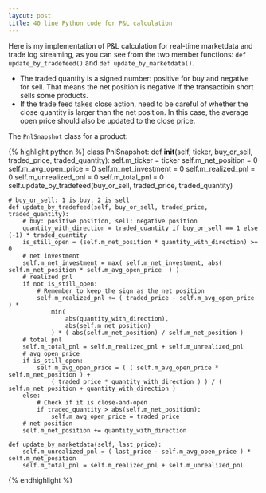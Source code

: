 ```yaml
---
layout: post
title: 40 line Python code for P&L calculation
---
```

Here is my implementation of P&L calculation for real-time marketdata and trade log streaming, as you can see from the two member functions: `def update_by_tradefeed()` and `def update_by_marketdata()`.

* The traded quantity is a signed number: positive for buy and negative for sell. That means the net position is negative if the transactioin short sells some products.
* If the trade feed takes close action, need to be careful of whether the close quantity is larger than the net position. In this case, the average open price should also be updated to the close price.

The `PnlSnapshot` class for a product:

{% highlight python %}
class PnlSnapshot:
    def __init__(self, ticker, buy_or_sell, traded_price, traded_quantity):
        self.m_ticker = ticker
        self.m_net_position = 0
        self.m_avg_open_price = 0
        self.m_net_investment = 0
        self.m_realized_pnl = 0
        self.m_unrealized_pnl = 0
        self.m_total_pnl = 0
        self.update_by_tradefeed(buy_or_sell, traded_price, traded_quantity)

    # buy_or_sell: 1 is buy, 2 is sell
    def update_by_tradefeed(self, buy_or_sell, traded_price, traded_quantity):
        # buy: positive position, sell: negative position
        quantity_with_direction = traded_quantity if buy_or_sell == 1 else (-1) * traded_quantity
        is_still_open = (self.m_net_position * quantity_with_direction) >= 0
        # net investment
        self.m_net_investment = max( self.m_net_investment, abs( self.m_net_position * self.m_avg_open_price  ) )
        # realized pnl
        if not is_still_open:
            # Remember to keep the sign as the net position
            self.m_realized_pnl += ( traded_price - self.m_avg_open_price ) * 
                min( 
                    abs(quantity_with_direction), 
                    abs(self.m_net_position) 
                ) * ( abs(self.m_net_position) / self.m_net_position )
        # total pnl
        self.m_total_pnl = self.m_realized_pnl + self.m_unrealized_pnl
        # avg open price
        if is_still_open:
            self.m_avg_open_price = ( ( self.m_avg_open_price * self.m_net_position ) + 
                ( traded_price * quantity_with_direction ) ) / ( self.m_net_position + quantity_with_direction )
        else:
            # Check if it is close-and-open
            if traded_quantity > abs(self.m_net_position):
                self.m_avg_open_price = traded_price
        # net position
        self.m_net_position += quantity_with_direction

    def update_by_marketdata(self, last_price):
        self.m_unrealized_pnl = ( last_price - self.m_avg_open_price ) * self.m_net_position
        self.m_total_pnl = self.m_realized_pnl + self.m_unrealized_pnl
{% endhighlight %}